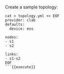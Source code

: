 Create a sample topology:
```
cat > topology.yml << EOF
provider: clab
defaults:
  device: eos

nodes:
- s1
- s2

links:
- s1-s2
EOF
```{{execute}}
